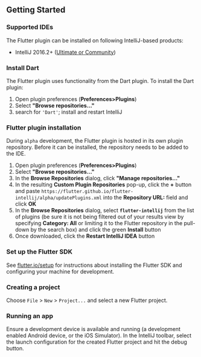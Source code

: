 ## Getting Started

### Supported IDEs

The Flutter plugin can be installed on following IntelliJ-based products:

* IntelliJ 2016.2+ ([Ultimate or Community](https://www.jetbrains.com/idea/download/))

### Install Dart

The Flutter plugin uses functionality from the Dart plugin. To install the Dart plugin:

1. Open plugin preferences (**Preferences>Plugins**)
1. Select **"Browse repositories…"**
1. search for `'Dart'`; install and restart IntelliJ

### Flutter plugin installation

During `alpha` development, the Flutter plugin is hosted in its own plugin repository. Before it
can be installed, the repository needs to be added to the IDE.

1. Open plugin preferences (**Preferences>Plugins**)
1. Select **"Browse repositories…"**
1. In the **Browse Repositories** dialog, click **"Manage repositories…"**
1. In the resulting **Custom Plugin Repositories** pop-up, click the **+** button and paste
   `https://flutter.github.io/flutter-intellij/alpha/updatePlugins.xml` into the **Repository URL:**
   field and click **OK**
1. In the **Browse Repositories** dialog, select **`flutter-intellij`** from the list of plugins (be
   sure it is not being filtered out of your results view by specifying **Category: All** or limiting
   it to the Flutter repository in the pull-down by the search box) and click the green **Install**
   button
1. Once downloaded, click the **Restart IntelliJ IDEA** button

### Set up the Flutter SDK

See [flutter.io/setup](https://flutter.io/setup/) for instructions about installing the Flutter SDK
and configuring your machine for development.

### Creating a project

Choose `File` > `New` > `Project...` and select a new Flutter project.

### Running an app

Ensure a development device is available and running (a development enabled Android device, or the
iOS Simulator). In the IntelliJ toolbar, select the launch configuration for the created Flutter 
project and hit the debug button.
